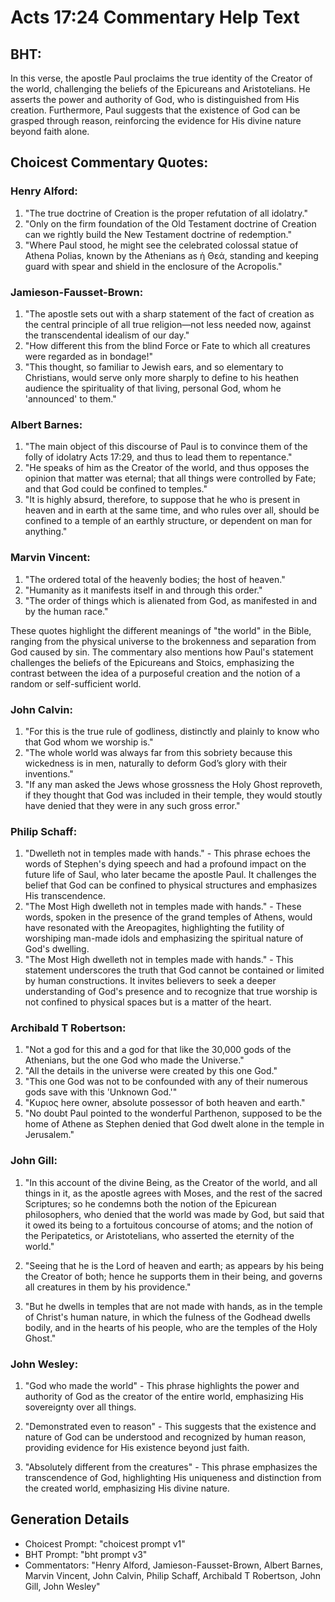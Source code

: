 # Acts 17:24 Commentary Help Text

## BHT:
In this verse, the apostle Paul proclaims the true identity of the Creator of the world, challenging the beliefs of the Epicureans and Aristotelians. He asserts the power and authority of God, who is distinguished from His creation. Furthermore, Paul suggests that the existence of God can be grasped through reason, reinforcing the evidence for His divine nature beyond faith alone.

## Choicest Commentary Quotes:
### Henry Alford:
1. "The true doctrine of Creation is the proper refutation of all idolatry."
2. "Only on the firm foundation of the Old Testament doctrine of Creation can we rightly build the New Testament doctrine of redemption."
3. "Where Paul stood, he might see the celebrated colossal statue of Athena Polias, known by the Athenians as ἡ Θεά, standing and keeping guard with spear and shield in the enclosure of the Acropolis."

### Jamieson-Fausset-Brown:
1. "The apostle sets out with a sharp statement of the fact of creation as the central principle of all true religion—not less needed now, against the transcendental idealism of our day."
2. "How different this from the blind Force or Fate to which all creatures were regarded as in bondage!"
3. "This thought, so familiar to Jewish ears, and so elementary to Christians, would serve only more sharply to define to his heathen audience the spirituality of that living, personal God, whom he 'announced' to them."

### Albert Barnes:
1. "The main object of this discourse of Paul is to convince them of the folly of idolatry Acts 17:29, and thus to lead them to repentance."
2. "He speaks of him as the Creator of the world, and thus opposes the opinion that matter was eternal; that all things were controlled by Fate; and that God could be confined to temples."
3. "It is highly absurd, therefore, to suppose that he who is present in heaven and in earth at the same time, and who rules over all, should be confined to a temple of an earthly structure, or dependent on man for anything."

### Marvin Vincent:
1. "The ordered total of the heavenly bodies; the host of heaven."
2. "Humanity as it manifests itself in and through this order."
3. "The order of things which is alienated from God, as manifested in and by the human race."

These quotes highlight the different meanings of "the world" in the Bible, ranging from the physical universe to the brokenness and separation from God caused by sin. The commentary also mentions how Paul's statement challenges the beliefs of the Epicureans and Stoics, emphasizing the contrast between the idea of a purposeful creation and the notion of a random or self-sufficient world.

### John Calvin:
1. "For this is the true rule of godliness, distinctly and plainly to know who that God whom we worship is."
2. "The whole world was always far from this sobriety because this wickedness is in men, naturally to deform God’s glory with their inventions."
3. "If any man asked the Jews whose grossness the Holy Ghost reproveth, if they thought that God was included in their temple, they would stoutly have denied that they were in any such gross error."

### Philip Schaff:
1. "Dwelleth not in temples made with hands." - This phrase echoes the words of Stephen's dying speech and had a profound impact on the future life of Saul, who later became the apostle Paul. It challenges the belief that God can be confined to physical structures and emphasizes His transcendence.
2. "The Most High dwelleth not in temples made with hands." - These words, spoken in the presence of the grand temples of Athens, would have resonated with the Areopagites, highlighting the futility of worshiping man-made idols and emphasizing the spiritual nature of God's dwelling.
3. "The Most High dwelleth not in temples made with hands." - This statement underscores the truth that God cannot be contained or limited by human constructions. It invites believers to seek a deeper understanding of God's presence and to recognize that true worship is not confined to physical spaces but is a matter of the heart.

### Archibald T Robertson:
1. "Not a god for this and a god for that like the 30,000 gods of the Athenians, but the one God who made the Universe." 
2. "All the details in the universe were created by this one God."
3. "This one God was not to be confounded with any of their numerous gods save with this 'Unknown God.'"
4. "Κυριος here owner, absolute possessor of both heaven and earth."
5. "No doubt Paul pointed to the wonderful Parthenon, supposed to be the home of Athene as Stephen denied that God dwelt alone in the temple in Jerusalem."

### John Gill:
1. "In this account of the divine Being, as the Creator of the world, and all things in it, as the apostle agrees with Moses, and the rest of the sacred Scriptures; so he condemns both the notion of the Epicurean philosophers, who denied that the world was made by God, but said that it owed its being to a fortuitous concourse of atoms; and the notion of the Peripatetics, or Aristotelians, who asserted the eternity of the world." 

2. "Seeing that he is the Lord of heaven and earth; as appears by his being the Creator of both; hence he supports them in their being, and governs all creatures in them by his providence."

3. "But he dwells in temples that are not made with hands, as in the temple of Christ's human nature, in which the fulness of the Godhead dwells bodily, and in the hearts of his people, who are the temples of the Holy Ghost."

### John Wesley:
1. "God who made the world" - This phrase highlights the power and authority of God as the creator of the entire world, emphasizing His sovereignty over all things.

2. "Demonstrated even to reason" - This suggests that the existence and nature of God can be understood and recognized by human reason, providing evidence for His existence beyond just faith.

3. "Absolutely different from the creatures" - This phrase emphasizes the transcendence of God, highlighting His uniqueness and distinction from the created world, emphasizing His divine nature.


## Generation Details
- Choicest Prompt: "choicest prompt v1"
- BHT Prompt: "bht prompt v3"
- Commentators: "Henry Alford, Jamieson-Fausset-Brown, Albert Barnes, Marvin Vincent, John Calvin, Philip Schaff, Archibald T Robertson, John Gill, John Wesley"
